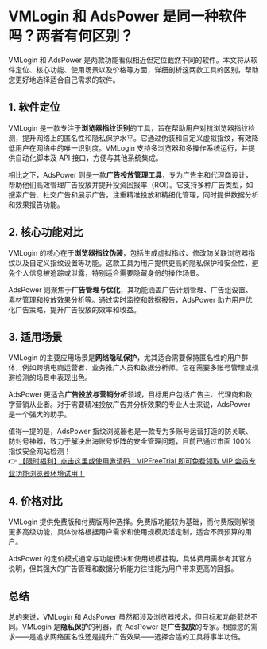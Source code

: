 # VMLogin 和 AdsPower 是同一种软件吗？两者有何区别？

VMLogin 和 AdsPower 是两款功能看似相近但定位截然不同的软件。本文将从软件定位、核心功能、使用场景以及价格等方面，详细剖析这两款工具的区别，帮助您更好地选择适合自己需求的软件。

## 1. 软件定位

VMLogin 是一款专注于**浏览器指纹识别**的工具，旨在帮助用户对抗浏览器指纹检测，提升网络上的匿名性和隐私保护水平。它通过伪装和自定义虚拟指纹，有效降低用户在网络中的唯一识别度。VMLogin 支持多浏览器和多操作系统运行，并提供自动化脚本及 API 接口，方便与其他系统集成。

相比之下，AdsPower 则是一款**广告投放管理工具**，专为广告主和代理商设计，帮助他们高效管理广告投放并提升投资回报率（ROI）。它支持多种广告类型，如搜索广告、社交广告和展示广告，注重精准投放和精细化管理，同时提供数据分析和效果报告功能。

## 2. 核心功能对比

VMLogin 的核心在于**浏览器指纹伪装**，包括生成虚拟指纹、修改防关联浏览器指纹以及自定义指纹设置等功能。这款工具为用户提供更高的隐私保护和安全性，避免个人信息被追踪或泄露，特别适合需要隐藏身份的操作场景。

AdsPower 则聚焦于**广告管理与优化**，其功能涵盖广告计划管理、广告组设置、素材管理和投放效果分析等。通过实时监控和数据报告，AdsPower 助力用户优化广告策略，提升广告投放的效率和收益。

## 3. 适用场景

VMLogin 的主要应用场景是**网络隐私保护**，尤其适合需要保持匿名性的用户群体，例如跨境电商运营者、业务推广人员和数据分析师。它在需要多账号管理或规避检测的场景中表现出色。

AdsPower 更适合**广告投放与营销分析**领域，目标用户包括广告主、代理商和数字营销从业者。对于需要精准投放广告并分析效果的专业人士来说，AdsPower 是一个强大的助手。

值得一提的是，AdsPower 指纹浏览器也是一款专为多账号运营打造的防关联、防封号神器，致力于解决出海账号矩阵的安全管理问题，目前已通过市面 100% 指纹安全网站检测！  
👉 [【限时福利】点击这里或使用邀请码：VIPFreeTrial 即可免费领取 VIP 会员专业功能浏览器环境试用！](https://bit.ly/adspower_free)

## 4. 价格对比

VMLogin 提供免费版和付费版两种选择。免费版功能较为基础，而付费版则解锁更多高级功能，具体价格根据用户需求和使用规模灵活定制，适合不同预算的用户。

AdsPower 的定价模式通常与功能模块和使用规模挂钩，具体费用需参考其官方说明，但其强大的广告管理和数据分析能力往往能为用户带来更高的回报。

## 总结

总的来说，VMLogin 和 AdsPower 虽然都涉及浏览器技术，但目标和功能截然不同。VMLogin 是**隐私保护**的利器，而 AdsPower 是**广告投放**的专家。根據您的需求——是追求网络匿名性还是提升广告效果——选择合适的工具将事半功倍。